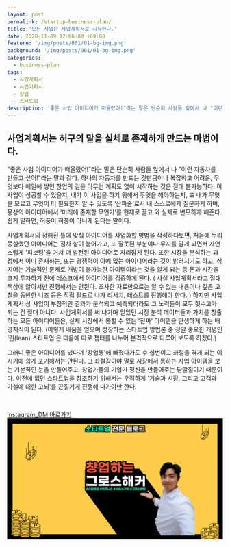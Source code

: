 ```yaml
---
layout: post
permalink: /startup-business-plan/
title: '모든 사업은 사업계획서로 시작한다.'
date: 2020-11-09 12:06:00 +09:00
feature: '/img/posts/001/01-bg-img.png'
background: '/img/posts/001/01-bg-img.png'
categories:
  - business-plan
tags:
  - 사업계획서
  - 사업기획서
  - 창업
  - 스타트업
description: '좋은 사업 아이디어가 떠올랐어!"라는 말은 단순히 사람들 앞에서 나 "이런 자동차를 만들고 싶어!"라는 말과 같다.'
---
```


## 사업계획서는 허구의 말을 실체로 존재하게 만드는 마법이다.

"좋은 사업 아이디어가 떠올랐어!"라는 말은 단순히 사람들 앞에서 나 "이런 자동차를 만들고 싶어!"라는 말과 같다.
하나의 자동차를 만드는 것만큼이나 복잡하고 어려운, 무엇보다 베일에 쌓인 창업의 길을 아무런 계획도 없이 시작하는 것은 절대 불가능하다. 이 사업이 성공할 수 있을지, 내가 이 사업을 하기 위해서 무엇을 해야하는지, 또 내가 무엇을 모르고 무엇이 더 필요한지 알 수 있도록 ‘산파술’로서 내 스스로에게 질문하게 하며, 몽상의 아이디어에서 ‘미래에 존재할 무언가’를 현재로 끌고 와 실체로 변모하게 해준다. 쉽게 말하면, 허풍이 허풍이 아니게 된다는 말이다.

사업계획서의 정해진 틀에 맞춰 아이디어를 사업화할 방법을 작성하다보면, 처음에 두리뭉실했던 아이디어는 점차 살이 붙어가고, 또 잘못된 부분이나 무지를 알게 되면서 자연스럽게 '피보팅'을 거쳐 더 발전된 아이디어로 자리잡게 된다.
또한 시장을 분석하는 과정에서 이미 존재하는, 또는 경쟁력이 아예 없는 아이디어라는 것이 밝혀지기도 하고, 심지어는 기술적인 문제로 개발이 불가능한 아이템이라는 것을 알게 되는 등 돈과 시간을 크게 투자하기 전에 데스크에서 아이디어를 검증하게 된다.
( 사실 사업계획서라고 절대 책상에 앉아서만 진행해서는 안된다. 조사한 자료만으로는 알 수 없는 내용이나 깊은 고찰을 동반한 니즈 등은 직접 필드로 나가 리서치, 테스트를 진행해야 한다. )
하지만 사업계획서 상 사업이 부정적인 결과가 분석되고 예측되더라도 그 노력들이 모두 헛수고가 되는 건 절대 아니다.
사업계획서를 써 나가며 얻었던 시장 분석 데이터들과 가치를 창출하는 모든 아이디어들은, 실제 시장에서 통할 수 있는 '진짜' 아이템을 탄생하게 하는 배경지식이 된다.
(이렇게 배움을 얻으며 성장하는 스타트업 방법론 중 정말 중요한 개념인 ‘린(lean) 스타트업’은 다음에 따로 챕터를 나누어 본격적으로 다루어 보도록 하겠다.)

그러니 좋은 아이디어를 냈다며 '창업뽕'에 빠졌다가도 수 십번이고 좌절을 겪게 되는 이 시기에 쉽게 포기해서는 안된다. 그 좌절감이야 말로 시장에서 통하는 사업 아이템을 보는 기본적인 눈을 만들어주고, 창업가들의 기업가 정신을 만들어주는 담글질이기 때문이다.
이전에 없던 스타트업을 창조하기 위해서는 우직하게 '기술과 시장, 그리고 고객과 가설에 대한 고뇌'를 끈질기게 진행해 나가야만 한다.

<br>

[instagram_DM 바로가기](https://www.instagram.com/2_bright_jun/)
![내 얼굴](/img/posts/001/02-bg-img.png)
